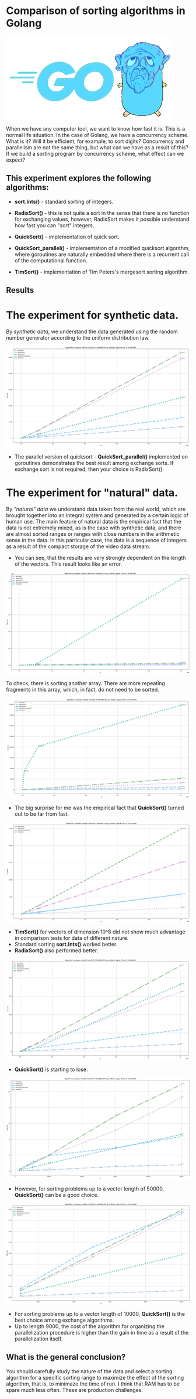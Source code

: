 # Comparison of sorting algorithms in Golang

![dot.png](gopher.png)

When we have any computer tool, we want to know how fast it is. This is a normal life situation.
In the case of Golang, we have a concurrency scheme. What is it? Will it be efficient, for example, to sort digits?
Concurrency and parallelism are not the same thing, but what can we have as a result of this?
If we build a sorting program by concurrency scheme, what effect can we expect?

## This experiment explores the following algorithms:

* **sort.Ints()** - standard sorting of integers.

* **RadixSort()** - this is not quite a sort in the sense that there is no function for exchanging values, however, RadixSort makes it possible
understand how fast you can "sort" integers.

* **QuickSort()** - implementation of quick sort.

* **QuickSort_parallel()** - implementation of a modified quicksort algorithm, where goroutines are naturally embedded where there is a recurrent call of the computational function. 

* **TimSort()** - implementation of Tim Peters's mergesort sorting algorithm.

<!---

Here we should then try to run this algorithm on a large data array, perhaps then the number of goroutines will become very large, this will be reflected in the time graph.

* Parallel schema #1, #2 - is the use of various Go approaches to synchronize calls of classic QuickSort() on chunks of the original array. 
Synchronization approaches were used, which could be googled on the Internet in about 10 minutes of searching.

--->

## Results

# The experiment for synthetic data.

By _synthetic data_, we understand the data generated using the random number generator according to the uniform distribution law.

![Figure_1.png](Figure_1.png)

* The parallel version of quicksort - **QuickSort_parallel()** implemented on goroutines demonstrates the best result among exchange sorts. If exchange sort is not required, then your choice is RadixSort().

# The experiment for "natural" data.

By _"natural" data_ we understand data taken from the real world, which are brought together into an integral system and generated by a certain logic of human use. 
The main feature of natural data is the empirical fact that the data is not extremely mixed, as is the case with synthetic data, and there are almost sorted ranges or ranges with close numbers in the arithmetic sense in the data.
In this particular case, the data is a sequence of integers as a result of the compact storage of the video data stream. 

* You can see, that the results are very strongly dependent on the length of the vectors.
This result looks like an error.

![Figure_2_1.png](Figure_2_1.png)

To check, there is sorting another array. There are more repeating fragments in this array, which, in fact, do not need to be sorted.

![Figure_3.png](Figure_3.png)

* The big surprise for me was the empirical fact that **QuickSort()** turned out to be far from fast.

![Figure_2_2.png](Figure_2_2.png)

* **TimSort()** for vectors of dimension 10^8 did not show much advantage in comparison tests for data of different nature. 
* Standard sorting **sort.Ints()** worked better. 
* **RadixSort()** also performed better.

![Figure_2_3.png](Figure_2_3.png)

* **QuickSort()** is starting to lose.

![Figure_2_4.png](Figure_2_4.png)

* However, for sorting problems up to a vector length of 50000, **QuickSort()** can be a good choice.

![Figure_2_5.png](Figure_2_5.png)

* For sorting problems up to a vector length of 10000, **QuickSort()** is the best choice among exchange algorithms.
* Up to length 9000, the cost of the algorithm for organizing the parallelization procedure is higher than the gain in time as a result of the parallelization itself.

## What is the general conclusion?

You should carefully study the nature of the data and select a sorting algorithm for a specific sorting range to maximize the effect of the sorting algorithm, that is, to minimaze the time of run.
I think that RAM has to be spare much less often. These are production challenges.
